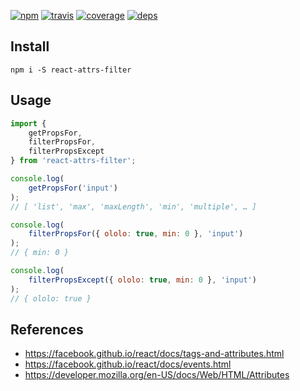 [![npm](https://img.shields.io/npm/v/react-attrs-filter.svg?style=flat-square)](https://www.npmjs.com/package/react-attrs-filter)
[![travis](http://img.shields.io/travis/deepsweet/react-attrs-filter.svg?style=flat-square)](https://travis-ci.org/deepsweet/react-attrs-filter)
[![coverage](http://img.shields.io/coveralls/deepsweet/react-attrs-filter/master.svg?style=flat-square)](https://coveralls.io/r/deepsweet/react-attrs-filter)
[![deps](http://img.shields.io/david/deepsweet/react-attrs-filter.svg?style=flat-square)](https://david-dm.org/deepsweet/react-attrs-filter)

## Install

```
npm i -S react-attrs-filter
```

## Usage

```js
import {
    getPropsFor,
    filterPropsFor,
    filterPropsExcept
} from 'react-attrs-filter';

console.log(
    getPropsFor('input')
);
// [ 'list', 'max', 'maxLength', 'min', 'multiple', … ]

console.log(
    filterPropsFor({ ololo: true, min: 0 }, 'input')
);
// { min: 0 }

console.log(
    filterPropsExcept({ ololo: true, min: 0 }, 'input')
);
// { ololo: true }
```

## References

* https://facebook.github.io/react/docs/tags-and-attributes.html
* https://facebook.github.io/react/docs/events.html
* https://developer.mozilla.org/en-US/docs/Web/HTML/Attributes
